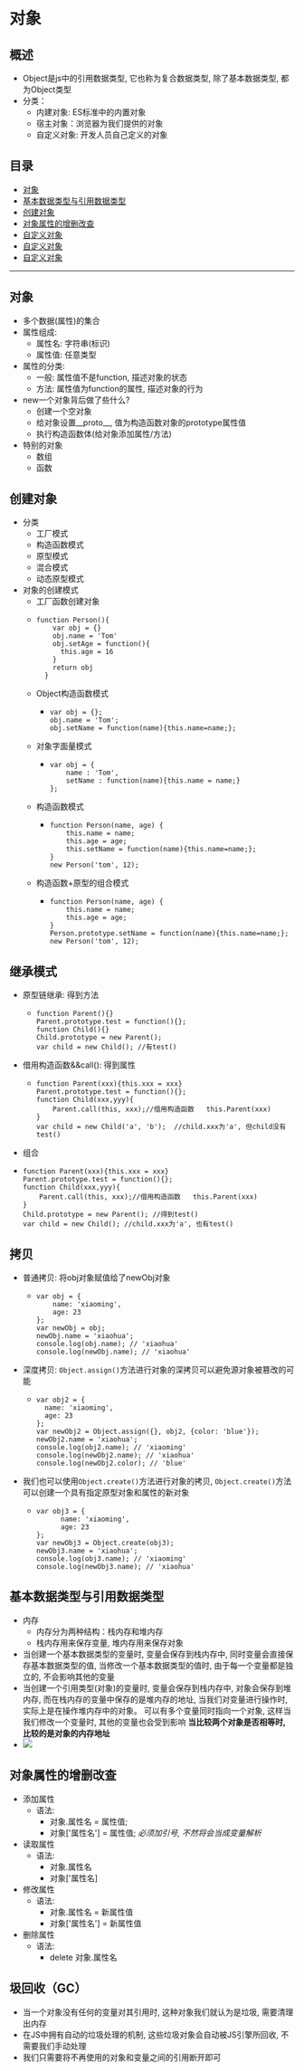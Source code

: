 # 对象
## 概述
* Object是js中的引用数据类型, 它也称为复合数据类型, 除了基本数据类型, 都为Object类型
* 分类：
  * 内建对象: ES标准中的内置对象
  * 宿主对象：浏览器为我们提供的对象
  * 自定义对象: 开发人员自己定义的对象
## 目录
* [对象](#对象)
* [基本数据类型与引用数据类型](#基本数据类型与引用数据类型)
* [创建对象](#创建对象)
* [对象属性的增删改查](#对象属性的增删改查)
* [自定义对象](#自定义对象)
* [自定义对象](#自定义对象)
* [自定义对象](#自定义对象)
***

## 对象
* 多个数据(属性)的集合
* 属性组成:
  * 属性名: 字符串(标识)
  * 属性值: 任意类型
* 属性的分类:
  * 一般: 属性值不是function, 描述对象的状态
  * 方法: 属性值为function的属性, 描述对象的行为
* new一个对象背后做了些什么?
   * 创建一个空对象
   * 给对象设置__proto__, 值为构造函数对象的prototype属性值
   * 执行构造函数体(给对象添加属性/方法)
* 特别的对象
  * 数组
  * 函数
## 创建对象
* 分类
  * 工厂模式
  * 构造函数模式
  * 原型模式
  * 混合模式
  * 动态原型模式
* 对象的创建模式
	* 工厂函数创建对象
    * ```
      function Person(){
          var obj = {}
          obj.name = 'Tom'
          obj.setAge = function(){
            this.age = 16
          }
          return obj
        }
      ```
  * Object构造函数模式
    * ```
      var obj = {};
      obj.name = 'Tom';
      obj.setName = function(name){this.name=name;};
      ```
  * 对象字面量模式
    * ```
      var obj = {
          name : 'Tom',
          setName : function(name){this.name = name;}
      };
      ```
  * 构造函数模式
    * ```
      function Person(name, age) {
          this.name = name;
          this.age = age;
          this.setName = function(name){this.name=name;};
      }
      new Person('tom', 12);
      ```
  * 构造函数+原型的组合模式
    * ```
      function Person(name, age) {
          this.name = name;
          this.age = age;
      }
      Person.prototype.setName = function(name){this.name=name;};
      new Person('tom', 12);
      ```
## 继承模式
* 原型链继承: 得到方法
  * ```
    function Parent(){}
    Parent.prototype.test = function(){};
    function Child(){}
    Child.prototype = new Parent();
    var child = new Child(); //有test()
    ```
* 借用构造函数&&call(): 得到属性
  * ```
    function Parent(xxx){this.xxx = xxx}
    Parent.prototype.test = function(){};
    function Child(xxx,yyy){
        Parent.call(this, xxx);//借用构造函数   this.Parent(xxx)
    }
    var child = new Child('a', 'b');  //child.xxx为'a', 但child没有test()
    ```
* 组合
* ```
  function Parent(xxx){this.xxx = xxx}
  Parent.prototype.test = function(){};
  function Child(xxx,yyy){
      Parent.call(this, xxx);//借用构造函数   this.Parent(xxx)
  }
  Child.prototype = new Parent(); //得到test()
  var child = new Child(); //child.xxx为'a', 也有test()
  ```
## 拷贝
* 普通拷贝: 将obj对象赋值给了newObj对象
  * ```
    var obj = {
        name: 'xiaoming',
        age: 23
    };
    var newObj = obj;
    newObj.name = 'xiaohua';
    console.log(obj.name); // 'xiaohua'
    console.log(newObj.name); // 'xiaohua'
    ```
* 深度拷贝: `Object.assign()`方法进行对象的深拷贝可以避免源对象被篡改的可能
  * ```
    var obj2 = {
      name: 'xiaoming',
      age: 23
    };
    var newObj2 = Object.assign({}, obj2, {color: 'blue'});
    newObj2.name = 'xiaohua';
    console.log(obj2.name); // 'xiaoming'
    console.log(newObj2.name); // 'xiaohua'
    console.log(newObj2.color); // 'blue'
    ```
* 我们也可以使用`Object.create()`方法进行对象的拷贝, `Object.create()`方法可以创建一个具有指定原型对象和属性的新对象
  * ```
    var obj3 = {
          name: 'xiaoming',
          age: 23
    };
    var newObj3 = Object.create(obj3);
    newObj3.name = 'xiaohua';
    console.log(obj3.name); // 'xiaoming'
    console.log(newObj3.name); // 'xiaohua'
    ```   
## 基本数据类型与引用数据类型
* 内存
  * 内存分为两种结构：栈内存和堆内存
  * 栈内存用来保存变量, 堆内存用来保存对象
* 当创建一个基本数据类型的变量时, 变量会保存到栈内存中, 同时变量会直接保存基本数据类型的值, 
  当修改一个基本数据类型的值时, 由于每一个变量都是独立的, 不会影响其他的变量
* 当创建一个引用类型(对象)的变量时, 变量会保存到栈内存中, 对象会保存到堆内存, 
  而在栈内存的变量中保存的是堆内存的地址, 当我们对变量进行操作时, 实际上是在操作堆内存中的对象。
  可以有多个变量同时指向一个对象, 这样当我们修改一个变量时, 其他的变量也会受到影响
**当比较两个对象是否相等时, 比较的是对象的内存地址**
* ![](/images/栈和堆.png)
## 对象属性的增删改查
* 添加属性
  * 语法:
    * 对象.属性名 = 属性值;
    * 对象['属性名'] = 属性值;
      *必须加引号, 不然将会当成变量解析*
* 读取属性
  * 语法:
    * 对象.属性名
    * 对象['属性名]
* 修改属性
  * 语法: 
    * 对象.属性名 = 新属性值
    * 对象['属性名'] = 新属性值
* 删除属性
  * 语法:
    * delete 对象.属性名
## 圾回收（GC）
* 当一个对象没有任何的变量对其引用时, 这种对象我们就认为是垃圾, 需要清理出内存
* 在JS中拥有自动的垃圾处理的机制, 这些垃圾对象会自动被JS引擎所回收, 不需要我们手动处理
* 我们只需要将不再使用的对象和变量之间的引用断开即可	



    

  
  
  
  
  
  
  
  
  